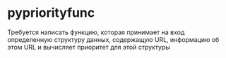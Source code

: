 # pypriorityfunc

Требуется написать функцию, которая принимает на вход определенную структуру данных, содержащую URL, информацию об этом URL и вычисляет приоритет для этой структуры